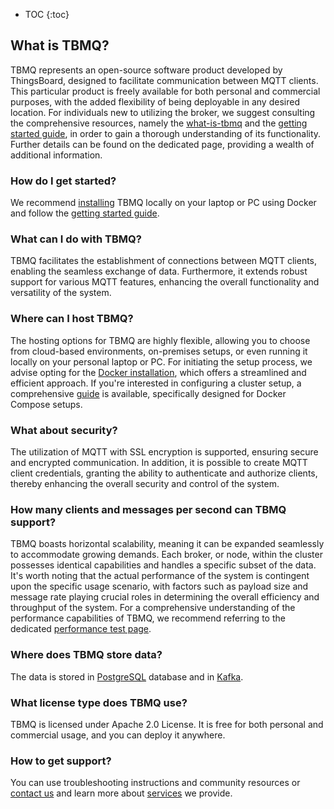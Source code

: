 * TOC
{:toc}


## What is TBMQ?

TBMQ represents an open-source software product developed by ThingsBoard, designed to facilitate communication between MQTT clients. 
This particular product is freely available for both personal and commercial purposes, with the added flexibility of being deployable in any desired location. 
For individuals new to utilizing the broker, we suggest consulting the comprehensive resources, namely the
[what-is-tbmq](/docs/mqtt-broker/getting-started-guides/what-is-thingsboard-mqtt-broker/) and the
[getting started guide](/docs/mqtt-broker/getting-started/), in order to gain a thorough understanding of its functionality. 
Further details can be found on the dedicated page, providing a wealth of additional information.

### How do I get started?

We recommend [installing](/docs/mqtt-broker/install/installation-options/) TBMQ locally on your laptop or PC using Docker
and follow the [getting started guide](/docs/mqtt-broker/getting-started/).

### What can I do with TBMQ?

TBMQ facilitates the establishment of connections between MQTT clients, enabling the seamless exchange of data. 
Furthermore, it extends robust support for various MQTT features, enhancing the overall functionality and versatility of the system.

### Where can I host TBMQ?

The hosting options for TBMQ are highly flexible, allowing you to choose from cloud-based environments, on-premises setups, 
or even running it locally on your personal laptop or PC.
For initiating the setup process, we advise opting for the [Docker installation](/docs/mqtt-broker/install/docker/), which offers a streamlined and efficient approach. 
If you're interested in configuring a cluster setup, a comprehensive [guide](/docs/mqtt-broker/install/cluster/docker-compose-setup/) is available, specifically designed for Docker Compose setups.

### What about security?

The utilization of MQTT with SSL encryption is supported, ensuring secure and encrypted communication. 
In addition, it is possible to create MQTT client credentials, granting the ability to authenticate and authorize clients, 
thereby enhancing the overall security and control of the system.

### How many clients and messages per second can TBMQ support?

TBMQ boasts horizontal scalability, meaning it can be expanded seamlessly to accommodate growing demands. 
Each broker, or node, within the cluster possesses identical capabilities and handles a specific subset of the data. 
It's worth noting that the actual performance of the system is contingent upon the specific usage scenario, 
with factors such as payload size and message rate playing crucial roles in determining the overall efficiency and throughput of the system.
For a comprehensive understanding of the performance capabilities of TBMQ, we recommend referring to the dedicated 
[performance test page](/docs/mqtt-broker/reference/performance-tests/).
  
### Where does TBMQ store data?

The data is stored in [PostgreSQL](https://www.postgresql.org/) database and in [Kafka](https://kafka.apache.org/).

### What license type does TBMQ use?

TBMQ is licensed under Apache 2.0 License. It is free for both personal and commercial usage, and you can deploy it anywhere.
 
### How to get support?

You can use troubleshooting instructions and community resources or [contact us](/docs/contact-us) and learn more about [services](/docs/services/) we provide.
